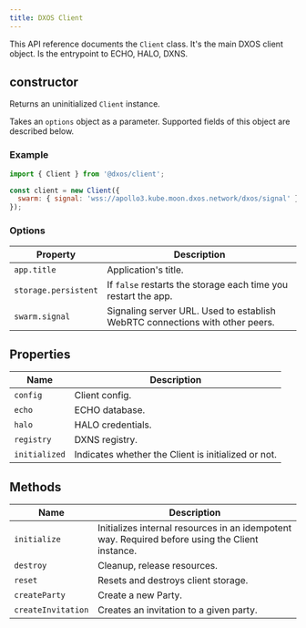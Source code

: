 ```yaml
---
title: DXOS Client
---
```


This API reference documents the `Client` class. 
It's the main DXOS client object. Is the entrypoint to ECHO, HALO, DXNS.

## constructor

Returns an uninitialized `Client` instance.

Takes an `options` object as a parameter. Supported fields of this object are described below.

### Example

```jsx
import { Client } from '@dxos/client';

const client = new Client({
  swarm: { signal: 'wss://apollo3.kube.moon.dxos.network/dxos/signal' }
});
```

### Options

| Property             | Description                                                                  |
| -------------------- | ---------------------------------------------------------------------------- |
| `app.title`          | Application's title.                                                         |
| `storage.persistent` | If `false` restarts the storage each time you restart the app.               |
| `swarm.signal`       | Signaling server URL. Used to establish WebRTC connections with other peers. |

## Properties

| Name          | Description                                         |
| ------------- | --------------------------------------------------- |
| `config`      | Client config.                                      |
| `echo`        | ECHO database.                                      |
| `halo`        | HALO credentials.                                   |
| `registry`    | DXNS registry.                                      |
| `initialized` | Indicates whether the Client is initialized or not. |

## Methods

| Name               | Description                                                                                     |
| ------------------ | ----------------------------------------------------------------------------------------------- |
| `initialize`       | Initializes internal resources in an idempotent way. Required before using the Client instance. |
| `destroy`          | Cleanup, release resources.                                                                     |
| `reset`            | Resets and destroys client storage.                                                             |
| `createParty`      | Create a new Party.                                                                             |
| `createInvitation` | Creates an invitation to a given party.                                                         |
